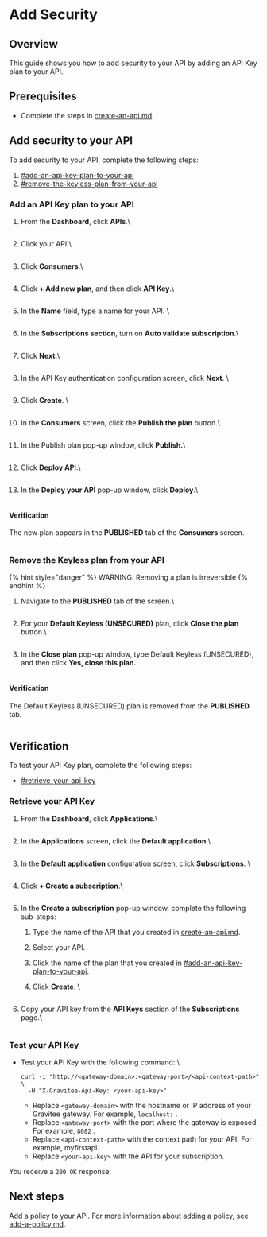 # Add Security

## Overview&#x20;

This guide shows you how to add security to your API by adding an API Key plan to your API.

## Prerequisites&#x20;

* Complete the steps in [create-an-api.md](create-an-api.md "mention").

## Add security to your API

To add security to your API, complete the following steps:&#x20;

1. [#add-an-api-key-plan-to-your-api](add-security.md#add-an-api-key-plan-to-your-api "mention")
2. [#remove-the-keyless-plan-from-your-api](add-security.md#remove-the-keyless-plan-from-your-api "mention")

### Add an API Key plan to your API

1.  From the **Dashboard**, click **APIs**.\


    <figure><img src="../../.gitbook/assets/FEF08D45-E65E-4131-8D16-4D1D767906F0.jpeg" alt=""><figcaption></figcaption></figure>
2.  Click your API.\


    <figure><img src="../../.gitbook/assets/image (320).png" alt=""><figcaption></figcaption></figure>
3.  Click **Consumers**.\


    <figure><img src="../../.gitbook/assets/1CEDFEB8-E635-41FE-BEFC-3B815EEB1D69.jpeg" alt=""><figcaption></figcaption></figure>
4.  Click **+ Add new plan**, and then click **API Key**.\


    <figure><img src="../../.gitbook/assets/58672F6C-4830-4710-B006-0CFF36ECC865.jpeg" alt=""><figcaption></figcaption></figure>
5.  In the **Name** field, type a name for your API. \


    <figure><img src="../../.gitbook/assets/CC6C89DF-138E-4A61-BAF7-D681DCC651C8.jpeg" alt=""><figcaption></figcaption></figure>
6.  In the **Subscriptions section**, turn on **Auto validate subscription**.\


    <figure><img src="../../.gitbook/assets/46EB2A9A-7339-4073-BE36-7EED0ECB6F95.jpeg" alt=""><figcaption></figcaption></figure>
7.  Click **Next**.\


    <figure><img src="../../.gitbook/assets/E43BBC55-59A5-4CC6-B689-57D5433E1F35.jpeg" alt=""><figcaption></figcaption></figure>
8.  In the API Key authentication configuration screen, click **Next**. \


    <figure><img src="../../.gitbook/assets/image (2).png" alt=""><figcaption></figcaption></figure>
9.  Click **Create**. \


    <figure><img src="../../.gitbook/assets/image (3).png" alt=""><figcaption></figcaption></figure>
10. In the **Consumers** screen, click the **Publish the plan** button.\


    <figure><img src="../../.gitbook/assets/80812F89-F280-4D0C-A83B-EB9417385B96.jpeg" alt=""><figcaption></figcaption></figure>
11. In the Publish plan pop-up window, click **Publish.**\


    <figure><img src="../../.gitbook/assets/image (4).png" alt=""><figcaption></figcaption></figure>
12. Click **Deploy API**.\


    <figure><img src="../../.gitbook/assets/8AB63E94-AAA6-4BDA-B648-077BB451A35C (1).jpeg" alt=""><figcaption></figcaption></figure>
13. In the **Deploy your API** pop-up window, click **Deploy**.\


    <figure><img src="../../.gitbook/assets/image (5).png" alt=""><figcaption></figcaption></figure>

#### Verification

The new plan appears in the **PUBLISHED** tab of the **Consumers** screen.&#x20;

<figure><img src="../../.gitbook/assets/image (6).png" alt=""><figcaption></figcaption></figure>

### Remove the Keyless plan from your API

{% hint style="danger" %}
WARNING: Removing a plan is irreversible
{% endhint %}

1.  Navigate to the **PUBLISHED** tab of the screen.\


    <figure><img src="../../.gitbook/assets/image (7).png" alt=""><figcaption></figcaption></figure>
2.  For your **Default Keyless (UNSECURED)** plan, click **Close the plan** button.\


    <figure><img src="../../.gitbook/assets/3627B0A7-AF24-4E4B-A22B-5AFEB7FB29A5.jpeg" alt=""><figcaption></figcaption></figure>
3.  In the **Close plan** pop-up window, type Default Keyless (UNSECURED), and then click **Yes, close this plan.**



    <figure><img src="../../.gitbook/assets/image (8).png" alt=""><figcaption></figcaption></figure>

#### Verification

The Default Keyless (UNSECURED) plan is removed from the **PUBLISHED** tab.

<figure><img src="../../.gitbook/assets/image (9).png" alt=""><figcaption></figcaption></figure>

## Verification

To test your API Key plan, complete the following steps:

* [#retrieve-your-api-key](add-security.md#retrieve-your-api-key "mention")

### Retrieve your API Key

1.  From the **Dashboard**, click **Applications**.\


    <figure><img src="../../.gitbook/assets/22CB1B38-1964-47F6-B5B7-8B634D3D8D0B.jpeg" alt=""><figcaption></figcaption></figure>
2.  In the **Applications** screen, click the **Default application**.\


    <figure><img src="../../.gitbook/assets/image (10).png" alt=""><figcaption></figcaption></figure>
3.  In the **Default application** configuration screen, click **Subscriptions**. \


    <figure><img src="../../.gitbook/assets/F1AD5888-A518-42D5-8C18-33BCCB583C06.jpeg" alt=""><figcaption></figcaption></figure>
4.  Click **+ Create a subscription**.\


    <figure><img src="../../.gitbook/assets/AD60FD6C-ECAB-49A1-80B3-2C0BD89F08EA (1).jpeg" alt=""><figcaption></figcaption></figure>
5. In the **Create a subscription** pop-up window, complete the following sub-steps:
   1. Type the name of the API that you created in [create-an-api.md](create-an-api.md "mention").
   2. Select your API.
   3. Click the name of the plan that you created in [#add-an-api-key-plan-to-your-api](add-security.md#add-an-api-key-plan-to-your-api "mention").
   4.  Click **Create**. \


       <figure><img src="../../.gitbook/assets/image (11).png" alt=""><figcaption></figcaption></figure>
6.  Copy your API key from the **API Keys** section of the **Subscriptions** page.\


    <figure><img src="../../.gitbook/assets/0E509DC6-90E7-4154-B768-920FB55DA442.jpeg" alt=""><figcaption></figcaption></figure>

### Test your API Key

*   Test your API Key with the following command: \


    ```
    curl -i "http://<gateway-domain>:<gateway-port>/<api-context-path>" \
      -H "X-Gravitee-Api-Key: <your-api-key>"
    ```

    * Replace `<gateway-domain>` with the hostname or IP address of your Gravitee gateway. For example, `localhost:` .
    * Replace `<gateway-port>` with the port where the gateway is exposed. For example, `8082` .
    * Replace `<api-context-path>` with the context path for your API. For example, myfirstapi.
    * Replace `<your-api-key>` with the API for your subscription.&#x20;

You receive a `200 OK` response.

## Next steps

Add a policy to your API. For more information about adding a policy, see [add-a-policy.md](add-a-policy.md "mention").

